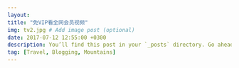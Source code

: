 ```yaml
---
layout:
title: "免VIP看全网会员视频"
img: tv2.jpg # Add image post (optional)
date: 2017-07-12 12:55:00 +0300
description: You’ll find this post in your `_posts` directory. Go ahead and edit it and re-build the site to see your changes. # Add post description (optional)
tag: [Travel, Blogging, Mountains]
---
```

<head>
    <meta charset="utf-8" />
    <meta name="viewport" content="width=device-width, initial-scale=1" />
    <meta name="description" content="全网VIP视频免费看 腾讯视频会员 爱奇艺视频会员 优酷视频会员 乐视视频会员 腾讯会员 爱奇艺会员 优酷会员 会员 免 VIP 看电影 UIMCC.COM">
    <link rel="stylesheet" href="/assets/css/spe/main.css" />
    <link rel="stylesheet" href="/assets/css/layer.css" />
    <title>免VIP看会员视频 UIMCC.COM</title>
    <!-- <link rel="stylesheet" href="https://cdn.bootcss.com/layer/3.1.0/theme/default/layer.css" /> -->
    <script src="https://cdn.bootcss.com/jquery/2.2.0/jquery.js" ></script>
    <!-- <script src="/assets/js/jquery-3.2.1.min.js" ></script> -->
    <script src="https://cdn.bootcss.com/layer/3.1.0/layer.js"></script>
    <!--<script src="/assets/js/layer.js"></script> -->
    <script type="text/javascript">


        $(function(){
		
            /*var _t = encodeURI(encodeURI(title));
            debugger;
            var title = GetQueryString("name");
            var titles = decodeURI(decodeURI(title));*/
        })
	

        function GetQueryString(name) {

            var reg = new RegExp("(^|&)" + name + "=([^&]*)(&|$)","i");

            var r = window.location.search.substr(1).match(reg);

            if (r!=null) return (r[2]); return null;

        }
	
	function tensss(){
		layer.open({
		  type: 1
		  ,title: false //不显示标题栏
		  ,closeBtn: false
		  ,area: '300px;'
		  ,shade: 0.8
		  ,id: 'LAY_layuipro' //设定一个id，防止重复弹出
		  ,resize: false
		  ,btn: ['火速围观', '残忍拒绝']
		  ,btnAlign: 'c'
		  ,moveType: 1 //拖拽模式，0或者1
		  ,content: '<div style="padding: 50px; line-height: 22px; background-color: #393D49; color: #fff; font-weight: 300;">告诉你一个好消息<br>网站已全新升级改版<br>看电影更方便了喔~快来吧<br>主页（uimcc.com）</div>'
		  ,success: function(layero){
		    var btn = layero.find('.layui-layer-btn');
		    btn.find('.layui-layer-btn0').attr({
		      href: 'http://www.uimcc.com/'
		      ,target: '_blank'
		    });
		  }
		});
    	}
	
	

        function aaa(){
		tensss();
            debugger;
            var url=$("#basicurl").val();
            if(!url){
                alert("要输入视频地址哟");
                return;
            }
            var su=5;
            var v;
            var num=$("#playNum").val();
            num++;
            if(num==1){
                v="https://v.60qu.com/v1/?url=";
            }else if(num==2){
                v="https://v.60qu.com/v2/?url=";
            }else if(num==3){
                v="https://v.60qu.com/v3/?url=";
            }else if(num==4){
                v="https://cdn.yangju.vip/k/?url=";
            }else if(num==5){
                v="https://ejiafarm.com/jx.php?url=";
            }else{
                v="https://cdn.yangju.vip/k/?url=";
                num=0;
            }
            $("#playNum").val(num);
            var newTvAddr=v+url;
            layer.open({
                type: 2,
                title: '祝君观影愉快',
                area: ['90%', '90%'],
                shade: 0.3,
                offset: '30px',
                closeBtn: 1,
                shadeClose: true,
                scrollbar: false,
                shadeClose: true,
                content:  [newTvAddr, 'yes']
            });
        }
    </script>
</head>


<body class="landing">

<!-- Page Wrapper -->
<div id="page-wrapper">

    <!-- Header -->
    <header id="header" class="alt">
        <h1><a href="#">免VIP看会员视频</a></h1>

    </header>


    <!-- Banner -->
    <section id="banner">
        <div class="inner">
            <h2>免VIP看会员视频</h2>
            <p>每个人的心中都有一部电影<br />
                我希望它是不收费的<br />
                这既是 <a href="http://uimcc.com">UIMCC</a><br />
            <p>通知：<a href="http://uimcc.com/hsrj">全国代理招募火热招商中【注册就送SVIP】，想赚钱了解下</a></p>
            </p>
            <ul class="actions">
                <li><a href="#one" class="button special">开始观看</a></li>
            </ul>
        </div>
    </section>


    <!-- One -->
    <section id="one" class="wrapper style1 special">
        <div class="inner">
            <input type="hidden" value="0" id="playNum"/>
            <ul class="actions vertical">
                <li><input type="text" id="basicurl" value="https://v.youku.com/v_show/id_XMzcwNjg5MDUyNA==.html?spm=a2hmv.20009921.yk-slide-86993.5~5!4~5~5!2~A"  placeholder="视频地址..." style="border-radius: 0px;border-color:#fff;float: left;"></li>
                <li><a href="#" onclick="aaa()" class="button fit">播放视频</a></li>
                <li><a href="http://uimcc.com/hsrj" style="color:red;">注册代理</a>&nbsp;&nbsp;<a href="http://uimcc.com/zfb-dx" style="color:red;">花呗套现</a></li>
            </ul>
		
		<span>本站采用第三方播放器支持奇艺视频 腾讯 优酷 土豆 芒果 乐视 搜狐等会员视频播放,
		播放中出现的广告均与本站无关<br/>如遇视频不能正常播放请重新点击播放视频按钮.</span>
            <br/>
            <ul class="icons major">
                <li><img src="/assets/img/qq.png"></li>
                <li><img src="/assets/img/letvlogo.png"></li>
                <li><img src="/assets/img/iqiyilogo.png"></li><br/><br/><br/>
                <li><img src="/assets/img/sohulogo.png"></li>
                <li><img src="/assets/img/youkulogo.png"></li>
            </ul>
            <a href="#two" class="more scrolly">如何获取视频地址？</a>
        </div>
    </section>

    <!-- Two -->
    <section id="two" class="wrapper alt style2">
        <section class="spotlight">
            <div class="image"><img src="/assets/img/tv-1.png" alt="" /></div><div class="content">
            <h2>获取会员视频地址方式一<br />
                腾讯视频为例</h2>
            <p>打开腾讯视频网站，找到需要观看的会员视频，先不要点击进去，在需要观看的影片上鼠标右击选择:复制链接地址，手机端长按影片选择:复制链接地址</p>
        </div>
        </section>
        <section class="spotlight">
            <div class="image"><img src="/assets/img/tv-2.png" alt="" /></div><div class="content">
            <h2>获取会员视频地址方式二<br />
                腾讯视频为例</h2>
            <p>打开腾讯视频网站，找到需要观看的会员视频，点击进去播放，在浏览器上方地址栏复制视频地址</p>
        </div>
        </section>
        <section class="spotlight">
            <div class="image"><img src="/assets/img/tv-3.png" alt="" /></div><div class="content">
            <h2>获取会员视频地址方式三<br />
                优酷APP视频为例</h2>
            <p>手机打开优酷视频APP，找到需要观看的会员影片，点击播放，一般视频下面都会有分享按钮，点击分享选择复制链接</p>
        </div>
        </section>
    </section>



    <!-- CTA -->
    <section id="cta" class="wrapper style4">
        <div class="inner">
            <header>
                <h2>welcome to UIMCC</h2>
                <p>体验不一样的事物，遇兴趣爱好相投的人.</p>
            </header>
            <ul class="actions vertical">
                <li><a href="#one" class="button fit special">继续观看</a></li>
                <li><a href="https://uimcc.com" class="button fit">回到主页</a></li>
            </ul>
        </div>
    </section>


    <!-- Footer -->
    <footer id="footer">
        <ul class="icons">



        </ul>
        <ul class="copyright">
            <li>&copy;


                2017,

                2018
                免VIP看会员视频</li>
            <li>Design: <a href="http://uimcc.com" target="_blank">UIMCC</a></li>
            <li><script src="https://s19.cnzz.com/z_stat.php?id=1274141509&web_id=1274141509" language="JavaScript"></script></li>
        </ul>
    </footer>
</div>
</body>

